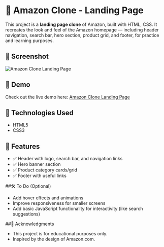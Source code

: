 # 🛒 Amazon Clone - Landing Page

This project is a **landing page clone** of Amazon, built with HTML, CSS. 
It recreates the look and feel of the Amazon homepage — including header navigation, search bar, hero section, product grid, and footer, for practice and learning purposes.

## 📸 Screenshot

![Amazon Clone Landing Page](https://github.com/user-attachments/assets/b50cab05-e2da-4dd1-acf8-316e10e63a53)

## 🔗 Demo

Check out the live demo here: [Amazon Clone Landing Page](https://chaitanya10000000000.github.io/Amazon-clone/)


## 🧰 Technologies Used

- HTML5  
- CSS3  

## 🎯 Features

- ✅ Header with logo, search bar, and navigation links  
- ✅ Hero banner section  
- ✅ Product category cards/grid  
- ✅ Footer with useful links

##🛠️ To Do (Optional)

- Add hover effects and animations
- Improve responsiveness for smaller screens
- Add basic JavaScript functionality for interactivity (like search suggestions)

##🙏 Acknowledgments

- This project is for educational purposes only.
- Inspired by the design of Amazon.com.



